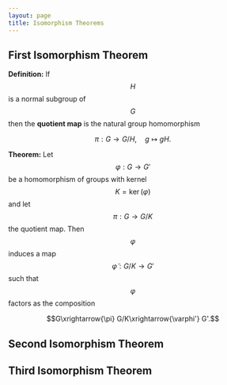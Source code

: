```yaml
---
layout: page
title: Isomorphism Theorems
---
```



## First Isomorphism Theorem

**Definition:** If $$H$$ is a normal subgroup of $$G$$ then the **quotient map** is the natural group homomorphism

$$\pi: G\rightarrow G/H,\quad g\mapsto gH.$$

**Theorem:** Let $$\varphi: G\rightarrow G'$$ be a homomorphism of groups with kernel $$K =\ker(\varphi)$$ and let $$\pi: G\rightarrow G/K$$ the quotient map.  Then $$\varphi$$ induces a map $$\widetilde\varphi: G/K\rightarrow G'$$ such that $$\varphi$$ factors as the composition

$$G\xrightarrow{\pi} G/K\xrightarrow{\varphi'} G'.$$

## Second Isomorphism Theorem

## Third Isomorphism Theorem
